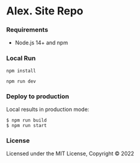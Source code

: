 # Alex. Site Repo


### Requirements

- Node.js 14+ and npm

### Local Run

```
npm install
```
```
npm run dev
```

### Deploy to production

Local results in production mode:

```
$ npm run build
$ npm run start
```

### License

Licensed under the MIT License, Copyright © 2022